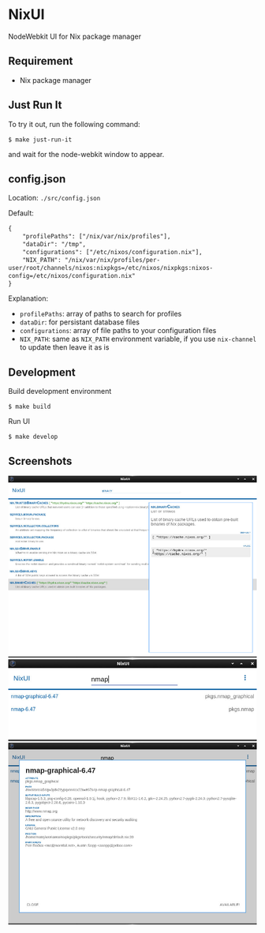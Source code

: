NixUI
=====

NodeWebkit UI for Nix package manager


Requirement
-----------

- Nix package manager


Just Run It
-----------

To try it out, run the following command:

```
$ make just-run-it
```

and wait for the node-webkit window to appear.


config.json
-----------

Location: `./src/config.json`


Default:

```
{
    "profilePaths": ["/nix/var/nix/profiles"],
    "dataDir": "/tmp",
    "configurations": ["/etc/nixos/configuration.nix"],
    "NIX_PATH": "/nix/var/nix/profiles/per-user/root/channels/nixos:nixpkgs=/etc/nixos/nixpkgs:nixos-config=/etc/nixos/configuration.nix"
}
```


Explanation:

 - `profilePaths`: array of paths to search for profiles
 - `dataDir`: for persistant database files
 - `configurations`: array of file paths to your configuration files
 - `NIX_PATH`: same as `NIX_PATH` environment variable, if you use `nix-channel` to update then leave it as is


Development
-----------

Build development environment

```
$ make build
```

Run UI

```
$ make develop
```


Screenshots
-----------

![Configuration Options](img/configoptions.jpg)
![Packages](img/packages.jpg)
![Package Information](img/package.jpg)
